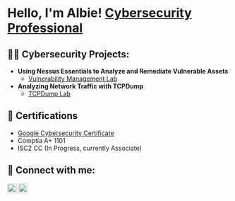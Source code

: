 <h1>Hello, I'm Albie! <a href="[https://www.linkedin.com/in/joshmadakor/](https://www.linkedin.com/in/albert-gaguski-1b80bb23a/)">Cybersecurity Professional</a></h1>

<h2>👨‍💻 Cybersecurity Projects:</h2>

- <b>Using Nessus Essentials to Analyze and Remediate Vulnerable Assets</b>
  - [Vulnerability Management Lab](https://github.com/AlbieGaguski/NessusVulManage/tree/main)
- <b>Analyzing Network Traffic with TCPDump</b>
  - [TCPDump Lab](https://github.com/AlbieGaguski/Analyzing-Network-Traffic-with-TCPDump/tree/main)

<h2>📜 Certifications</h2>

- [Google Cybersecurity Certificate](https://www.credly.com/badges/bea17706-dcc6-4f96-9b75-4eb32711925c/linked_in_profile)
- Comptia A+ 1101
- ISC2 CC (In Progress, currently Associate)


<h2> 🤳 Connect with me:</h2>

[<img align="left" alt="JoshMadakor | LinkedIn" width="22px" src="https://cdn.jsdelivr.net/npm/simple-icons@v3/icons/linkedin.svg" />][linkedin]
[<img align="left" alt="JoshMadakor | Instagram" width="22px" src="https://cdn.jsdelivr.net/npm/simple-icons@v3/icons/instagram.svg" />][instagram]

[twitter]: https://twitter.com/joshmadakor
[instagram]: https://www.instagram.com/albiegee/
[linkedin]: https://www.linkedin.com/in/albert-gaguski-1b80bb23a/

<!--
**joshmadakor1/joshmadakor1** is a ✨ _special_ ✨ repository because its `README.md` (this file) appears on your GitHub profile.

Here are some ideas to get you started:

- 🔭 I’m currently working on ...
- 🌱 I’m currently learning ...
- 👯 I’m looking to collaborate on ...
- 🤔 I’m looking for help with ...
- 💬 Ask me about ...
- 📫 How to reach me: ...
- 😄 Pronouns: ...
- ⚡ Fun fact: ...
-->
